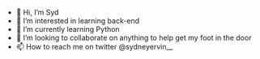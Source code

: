 - 👋 Hi, I’m Syd
- 👀 I’m interested in learning back-end
- 🌱 I’m currently learning Python 
- 💞️ I’m looking to collaborate on anything to help get my foot in the door
- 📫 How to reach me on twitter @sydneyervin__

<!---
Servin14/Servin14 is a ✨ special ✨ repository because its `README.md` (this file) appears on your GitHub profile.
You can click the Preview link to take a look at your changes.
--->
